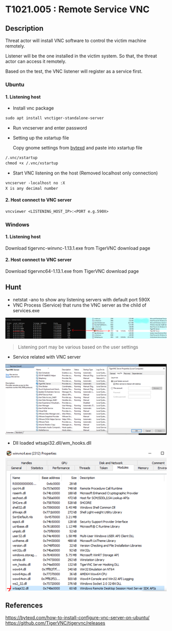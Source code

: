 # T1021.005 : Remote Service VNC

## Description

Threat actor will install VNC software to control the victim machine remotely.

Listener will be the one installed in the victim system. So that, the threat actor can access it remotely.

Based on the test, the VNC listener will register as a service first.

### Ubuntu

#### 1. Listening host

- Install vnc package

```txt
sudo apt install vnctiger-standalone-server
```

- Run vncserver and enter password

- Setting up the xstartup file

  Copy gnome settings from [bytexd](https://bytexd.com/how-to-install-configure-vnc-server-on-ubuntu/) and paste into xstartup file

```txt
/.vnc/xstartup
chmod +x /.vnc/xstartup
```

- Start VNC listening on the host (Removed localhost only connection)

```txt
vncserver -localhost no :X
X is any decimal number
```

#### 2. Host connect to VNC server

```txt
vncviewer <LISTENING_HOST_IP>:<PORT e.g.590X>
```

### Windows

#### 1. Listening host

Download tigervnc-winvnc-1.13.1.exe from TigerVNC download page

#### 2. Host connect to VNC server

Download tigervnc64-1.13.1.exe from TigerVNC download page

## Hunt

- netstat -ano to show any listening servers with default port 590X
- VNC Process (Service) that runs the VNC server as the child of services.exe

![Alt text](./Image_T1021.005/vnc_netstat_proc.PNG)

> Listening port may be various based on the user settings

- Service related with VNC server

![Alt text](./Image_T1021.005/vnc_service_settings.PNG)

- Dll loaded wtsapi32.dll/wm_hooks.dll

![Alt text](./Image_T1021.005/vnc_dll.PNG)
  
## References

<https://bytexd.com/how-to-install-configure-vnc-server-on-ubuntu/>
<https://github.com/TigerVNC/tigervnc/releases>
